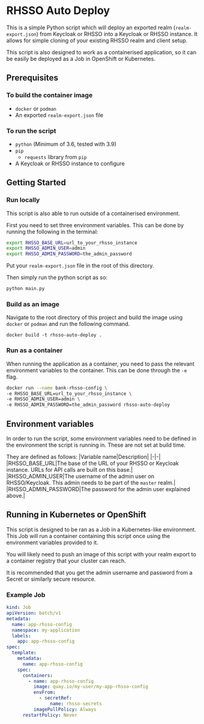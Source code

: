 # RHSSO Auto Deploy
This is a simple Python script which will deploy an exported realm (`realm-export.json`) from Keycloak or RHSSO into a Keycloak or RHSSO instance.
It allows for simple cloning of your existing RHSSO realm and client setup.

This script is also designed to work as a containerised application, so it can be easily be deployed as a Job in OpenShift or Kubernetes.

## Prerequisites
### To build the container image
- `docker` or `podman`
- An exported `realm-export.json` file

### To run the script
- `python` (Minimum of 3.6, tested with 3.9)
- `pip`
  - `requests` library from `pip`
- A Keycloak or RHSSO instance to configure

## Getting Started

### Run locally
This script is also able to run outside of a containerised environment.

First you need to set three environment variables. This can be done by running the following in the terminal:
```bash
export RHSSO_BASE_URL=url_to_your_rhsso_instance
export RHSSO_ADMIN_USER=admin
export RHSSO_ADMIN_PASSWORD=the_admin_password
```

Put your `realm-export.json` file in the root of this directory.

Then simply run the python script as so:
```bash
python main.py
```

### Build as an image
Navigate to the root directory of this project and build the image using `docker` or `podman` and run the following command.
```
docker build -t rhsso-auto-deploy .
```

### Run as a container
When running the application as a container, you need to pass the relevant environment variables to the container. This can be done through the `-e` flag.

```bash
docker run --name bank-rhsso-config \
-e RHSSO_BASE_URL=url_to_your_rhsso_instance \
-e RHSSO_ADMIN_USER=admin \
-e RHSSO_ADMIN_PASSWORD=the_admin_password rhsso-auto-deploy
```

## Environment variables
In order to run the script, some environment variables need to be defined in the environment the script is running in. These are not set at build time.

They are defined as follows:
|Variable name|Description|
|-|-|
|RHSSO_BASE_URL|The base of the URL of your RHSSO or Keycloak instance. URLs for API calls are built on this base.|
|RHSSO_ADMIN_USER|The username of the admin user on RHSSO/Keycloak. This admin needs to be part of the `master` realm.|
|RHSSO_ADMIN_PASSWORD|The password for the admin user explained above.|

## Running in Kubernetes or OpenShift
This script is designed to be ran as a Job in a Kubernetes-like environment. This Job will run a container containing this script once using the environment variables provided to it. 

You will likely need to push an image of this script with your realm export to a container registry that your cluster can reach.

It is recommended that you get the admin username and password from a Secret or similarly secure resource. 

### Example Job
```yaml
kind: Job
apiVersion: batch/v1
metadata:
  name: app-rhsso-config
  namespace: my-application
  labels:
    app: app-rhsso-config
spec:
  template:
    metadata:
      name: app-rhsso-config
    spec:
      containers:
        - name: app-rhsso-config
          image: quay.io/my-user/my-app-rhsso-config
          envFrom:
            - secretRef:
                name: rhsso-secrets
          imagePullPolicy: Always
      restartPolicy: Never
```